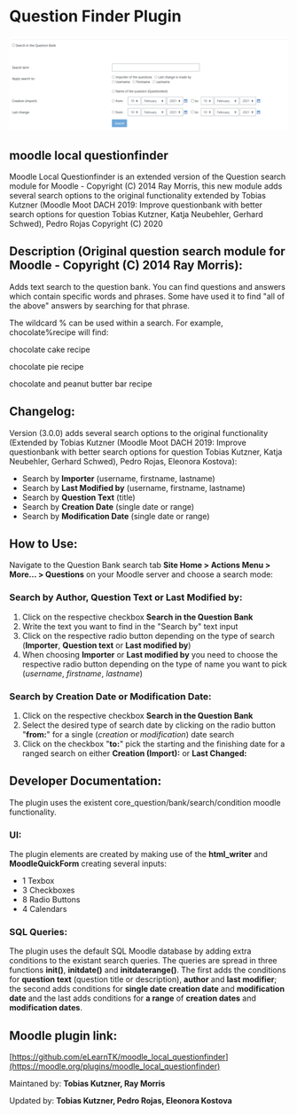 # Question Finder Plugin

![](questionfinder_screenshot.PNG)
## moodle local questionfinder
Moodle Local Questionfinder is an extended version of the Question search module for Moodle - Copyright (C) 2014 Ray Morris, this new module adds several search options to the original functionality extended by Tobias Kutzner (Moodle Moot DACH 2019: Improve questionbank with better search options for question Tobias Kutzner, Katja Neubehler, Gerhard Schwed), Pedro Rojas Copyright (C) 2020
## Description (Original question search module for Moodle - Copyright (C) 2014 Ray Morris):
Adds text search to the question bank. You can find questions and answers which contain specific words and phrases. Some have used it to find "all of the above" answers by searching for that phrase.  

The wildcard % can be used within a search. For example, chocolate%recipe will find:

chocolate cake recipe

chocolate pie recipe

chocolate and peanut butter bar recipe

## Changelog:
Version (3.0.0) adds several search options to the original functionality (Extended by Tobias Kutzner (Moodle Moot DACH 2019: Improve questionbank with better search options for question Tobias Kutzner, Katja Neubehler, Gerhard Schwed), Pedro Rojas, Eleonora Kostova):

- Search by **Importer** (username, firstname, lastname)
- Search by **Last Modified by** (username, firstname, lastname)
- Search by **Question Text** (title)
- Search by **Creation Date** (single date or range)
- Search by **Modification Date** (single date or range)

## How to Use:
Navigate to the Question Bank search tab **Site Home > Actions Menu > More... > Questions** on your Moodle server and choose a search mode:

### Search by Author, Question Text or Last Modified by:
1) Click on the respective checkbox **Search in the Question Bank**
2) Write the text you want to find in the "Search by" text input
3) Click on the respective radio button depending on the type of search (**Importer**, **Question text** or **Last modified by**)
4) When choosing **Importer** or **Last modified by** you need to choose the respective radio button depending on the type of name you want to pick (*username*, *firstname*, *lastname*)

### Search by Creation Date or Modification Date:
1) Click on the respective checkbox **Search in the Question Bank**
2) Select the desired type of search date by clicking on the radio button "**from:**"  for a single (*creation* or *modification*) date search
3) Click on the checkbox "**to:**" pick the starting and the finishing date for a ranged search on either **Creation (Import):** or **Last Changed:**

## Developer Documentation:
The plugin uses the existent core_question/bank/search/condition moodle functionality.
### UI:
The plugin elements are created by making use of the **html_writer** and **MoodleQuickForm** creating several inputs:
- 1 Texbox
- 3 Checkboxes
- 8 Radio Buttons
- 4 Calendars
### SQL Queries:
The plugin uses the default SQL Moodle database by adding extra conditions to the existant search queries. The queries are spread in three functions **init()**, **initdate()** and **initdaterange()**. The first adds the conditions for **question text** (question title or description), **author** and **last modifier**; the second adds conditions for **single date** **creation date** and **modification date** and the last adds conditions for **a range** of **creation dates** and **modification dates**.
 
 
## Moodle plugin link:
[https://github.com/eLearnTK/moodle_local_questionfinder](https://moodle.org/plugins/moodle_local_questionfinder)

Maintaned by: **Tobias Kutzner, Ray Morris** 

Updated by: **Tobias Kutzner, Pedro Rojas, Eleonora Kostova**
